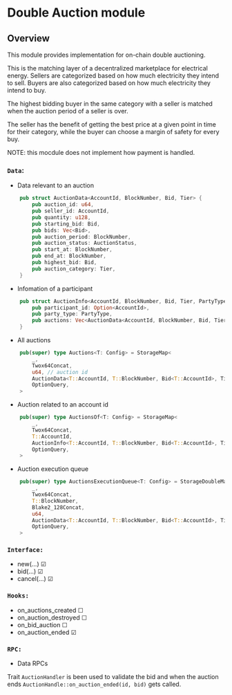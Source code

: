 # Double Auction module

## Overview

This module provides implementation for on-chain double auctioning.

This is the matching layer of a decentralized marketplace for electrical energy.
Sellers are categorized based on how much electricity they intend to sell.
Buyers are also categorized based on how much electricity they intend to buy.

The highest bidding buyer in the same category with a seller is matched
when the auction period of a seller is over.

The seller has the benefit of getting the best price at a given point in time for their category,
while the buyer can choose a margin of safety for every buy.

NOTE: this mocdule does not implement how payment is handled.

### `Data`:  

- Data relevant to an auction
```rust
    pub struct AuctionData<AccountId, BlockNumber, Bid, Tier> {
        pub auction_id: u64,
        pub seller_id: AccountId,
        pub quantity: u128,
        pub starting_bid: Bid,
        pub bids: Vec<Bid>,
        pub auction_period: BlockNumber,
        pub auction_status: AuctionStatus,
        pub start_at: BlockNumber,
        pub end_at: BlockNumber,
        pub highest_bid: Bid,
        pub auction_category: Tier,
    }
```

- Infomation of a participant
```rust
    pub struct AuctionInfo<AccountId, BlockNumber, Bid, Tier, PartyType> {
        pub participant_id: Option<AccountId>,
        pub party_type: PartyType,
        pub auctions: Vec<AuctionData<AccountId, BlockNumber, Bid, Tier>>, // Maximum length of 5
    }
```

- All auctions
```rust
    pub(super) type Auctions<T: Config> = StorageMap<
        _,
        Twox64Concat,
        u64, // auction id
        AuctionData<T::AccountId, T::BlockNumber, Bid<T::AccountId>, Tier>,
        OptionQuery,
    >
```

- Auction related to an account id 
```rust
    pub(super) type AuctionsOf<T: Config> = StorageMap<
        _,
        Twox64Concat,
        T::AccountId,
        AuctionInfo<T::AccountId, T::BlockNumber, Bid<T::AccountId>, Tier, PartyType>,
        OptionQuery,
    >
```

- Auction execution queue
```rust
    pub(super) type AuctionsExecutionQueue<T: Config> = StorageDoubleMap<
        _,
        Twox64Concat,
        T::BlockNumber,
        Blake2_128Concat,
        u64,
        AuctionData<T::AccountId, T::BlockNumber, Bid<T::AccountId>, Tier>,
        OptionQuery,
    >
```

### `Interface:`
- new(...) &#9745;
- bid(...) &#9745;
- cancel(...) &#9745;

### `Hooks:`
- on_auctions_created &#9744;
- on_auction_destroyed &#9744;
- on_bid_auction &#9744;
- on_auction_ended &#9745;

### `RPC:` 
- Data RPCs


Trait `AuctionHandler` is been used to validate the bid and when the auction ends `AuctionHandle::on_auction_ended(id, bid)` gets called.
